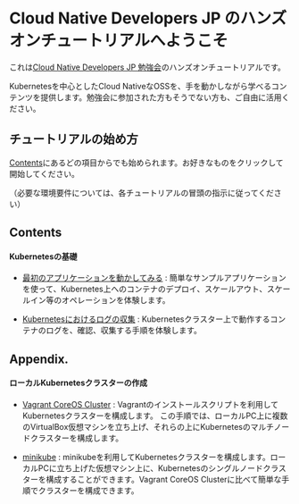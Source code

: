 Cloud Native Developers JP のハンズオンチュートリアルへようこそ
===============================================================
これは[Cloud Native Developers JP 勉強会](https://cnd.connpass.com/)のハンズオンチュートリアルです。

Kubernetesを中心としたCloud NativeなOSSを、手を動かしながら学べるコンテンツを提供します。勉強会に参加された方もそうでない方も、ご自由に活用ください。


チュートリアルの始め方
----------------------
[Contents](#contents)にあるどの項目からでも始められます。お好きなものをクリックして開始してください。

（必要な環境要件については、各チュートリアルの冒頭の指示に従ってください）


Contents
--------

#### Kubernetesの基礎

- [最初のアプリケーションを動かしてみる](documents/kubernetes-basics/play-with-bootcamp-app.md)
:   簡単なサンプルアプリケーションを使って、Kubernetes上へのコンテナのデプロイ、スケールアウト、スケールイン等のオペレーションを体験します。

- [Kubernetesにおけるログの収集](documents/kubernetes-basics/logging.md)
:   Kubernetesクラスター上で動作するコンテナのログを、確認、収集する手順を体験します。

Appendix.
---------

#### ローカルKubernetesクラスターの作成

- [Vagrant CoreOS Cluster](documents/create-local-cluster/vagrant-coreos-cluster.md)
:   Vagrantのインストールスクリプトを利用してKubernetesクラスターを構成します。 この手順では、ローカルPC上に複数のVirtualBox仮想マシンを立ち上げ、それらの上にKubernetesのマルチノードクラスターを構成します。

- [minikube](documents/create-local-cluster/minikube.md)
:   minikubeを利用してKubernetesクラスターを構成します。ローカルPCに立ち上げた仮想マシン上に、Kubernetesのシングルノードクラスターを構成することができます。Vagrant CoreOS Clusterに比べて簡単な手順でクラスターを構成できます。
